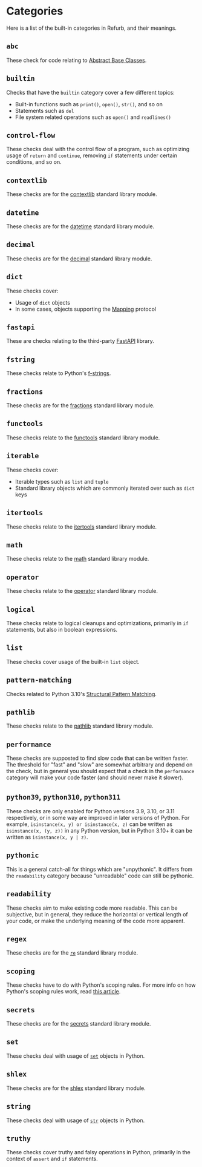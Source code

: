# Categories

Here is a list of the built-in categories in Refurb, and their meanings.

## `abc`

These check for code relating to [Abstract Base Classes](https://docs.python.org/3/library/abc.html).

## `builtin`

Checks that have the `builtin` category cover a few different topics:

* Built-in functions such as `print()`, `open()`, `str()`, and so on
* Statements such as `del`
* File system related operations such as `open()` and `readlines()`

## `control-flow`

These checks deal with the control flow of a program, such as optimizing usage
of `return` and `continue`, removing `if` statements under certain conditions,
and so on.

## `contextlib`

These checks are for the [contextlib](https://docs.python.org/3/library/contextlib.html)
standard library module.

## `datetime`

These checks are for the [datetime](https://docs.python.org/3/library/datetime.html)
standard library module.

## `decimal`

These checks are for the [decimal](https://docs.python.org/3/library/decimal.html)
standard library module.

## `dict`

These checks cover:

* Usage of `dict` objects
* In some cases, objects supporting the [Mapping](https://docs.python.org/3/library/collections.abc.html#collections.abc.Mapping) protocol

## `fastapi`

These are checks relating to the third-party [FastAPI](https://github.com/tiangolo/fastapi) library.

## `fstring`

These checks relate to Python's [f-strings](https://fstring.help/).

## `fractions`

These checks are for the [fractions](https://docs.python.org/3/library/fractions.html)
standard library module.

## `functools`

These checks relate to the [functools](https://docs.python.org/3/library/functools.html)
standard library module.

## `iterable`

These checks cover:

* Iterable types such as `list` and `tuple`
* Standard library objects which are commonly iterated over such as `dict` keys

## `itertools`

These checks relate to the [itertools](https://docs.python.org/3/library/itertools.html)
standard library module.

## `math`

These checks relate to the [math](https://docs.python.org/3/library/math.html)
standard library module.

## `operator`

These checks relate to the [operator](https://docs.python.org/3/library/operator.html)
standard library module.

## `logical`

These checks relate to logical cleanups and optimizations, primarily in `if` statements,
but also in boolean expressions.

## `list`

These checks cover usage of the built-in `list` object.

## `pattern-matching`

Checks related to Python 3.10's [Structural Pattern Matching](https://peps.python.org/pep-0636/).

## `pathlib`

These checks relate to the [pathlib](https://docs.python.org/3/library/pathlib.html)
standard library module.

## `performance`

These checks are supposted to find slow code that can be written faster. The threshold for
"fast" and "slow" are somewhat arbitrary and depend on the check, but in general you should
expect that a check in the `performance` category will make your code faster (and should never
make it slower).

## `python39`, `python310`, `python311`

These checks are only enabled for Python versions 3.9, 3.10, or 3.11 respectively, or in some
way are improved in later versions of Python. For example, `isinstance(x, y) or isinstance(x, z)`
can be written as `isinstance(x, (y, z))` in any Python version, but in Python 3.10+ it can
be written as `isinstance(x, y | z)`.

## `pythonic`

This is a general catch-all for things which are "unpythonic". It differs from the
`readability` category because "unreadable" code can still be pythonic.

## `readability`

These checks aim to make existing code more readable. This can be subjective, but in general,
they reduce the horizontal or vertical length of your code, or make the underlying meaning
of the code more apparent.

## `regex`

These checks are for the [`re`](https://docs.python.org/3/library/contextlib.html) standard library module.

## `scoping`

These checks have to do with Python's scoping rules. For more info on how Python's scoping
rules work, read [this article](https://realpython.com/python-scope-legb-rule/).

## `secrets`

These checks are for the [secrets](https://docs.python.org/3/library/secrets.html)
standard library module.

## `set`

These checks deal with usage of [`set`](https://docs.python.org/3/tutorial/datastructures.html#sets)
objects in Python.

## `shlex`

These checks are for the [shlex](https://docs.python.org/3/library/shlex.html)
standard library module.

## `string`

These checks deal with usage of [`str`](https://docs.python.org/3/library/stdtypes.html#string-methods)
objects in Python.

## `truthy`

These checks cover truthy and falsy operations in Python, primarily in the context of `assert` and `if`
statements.
